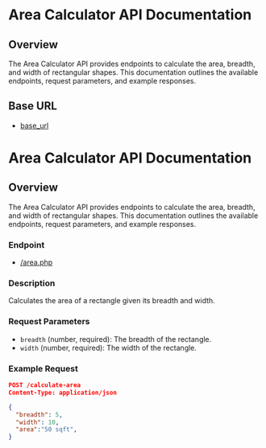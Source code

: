 # Area Calculator API Documentation

## Overview

The Area Calculator API provides endpoints to calculate the area, breadth, and width of rectangular shapes. This documentation outlines the available endpoints, request parameters, and example responses.

## Base URL

- [base_url](http://localhost:9000)

# Area Calculator API Documentation

## Overview

The Area Calculator API provides endpoints to calculate the area, breadth, and width of rectangular shapes. This documentation outlines the available endpoints, request parameters, and example responses.

### Endpoint

- [/area.php](http://localhost:9000)

### Description

Calculates the area of a rectangle given its breadth and width.

### Request Parameters

- `breadth` (number, required): The breadth of the rectangle.
- `width` (number, required): The width of the rectangle.

### Example Request

```json
POST /calculate-area
Content-Type: application/json

{
  "breadth": 5,
  "width": 10,
  "area":"50 sqft",
}
```
